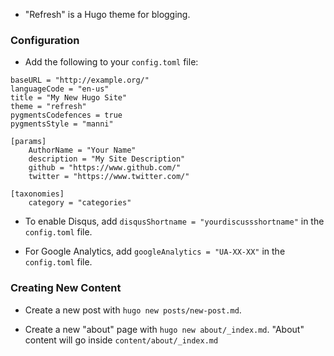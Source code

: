 - "Refresh" is a Hugo theme for blogging.

### Configuration

- Add the following to your `config.toml` file:

```
baseURL = "http://example.org/"
languageCode = "en-us"
title = "My New Hugo Site"
theme = "refresh"
pygmentsCodefences = true
pygmentsStyle = "manni"

[params]
    AuthorName = "Your Name"
    description = "My Site Description"
    github = "https://www.github.com/"
    twitter = "https://www.twitter.com/"

[taxonomies]
    category = "categories"
```

- To enable Disqus, add `disqusShortname = "yourdiscussshortname"` in the `config.toml` file.

- For Google Analytics, add `googleAnalytics = "UA-XX-XX"` in the `config.toml` file.

### Creating New Content

- Create a new post with `hugo new posts/new-post.md`.

- Create a new "about" page with `hugo new about/_index.md`. "About" content will go inside `content/about/_index.md`

